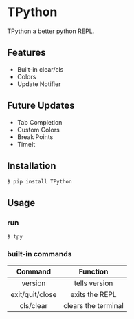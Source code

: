 # TPython
TPython a better python REPL.

## Features
- Built-in clear/cls
- Colors
- Update Notifier 

## Future Updates
- Tab Completion
- Custom Colors
- Break Points
- TimeIt

## Installation
```
$ pip install TPython
```

## Usage
### run
```
$ tpy
```
### built-in commands
| Command | Function |
| :-------: | :--------: |
| version | tells version |
| exit/quit/close | exits the REPL |
| cls/clear | clears the terminal |